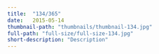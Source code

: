 ```yaml
---
title:  "134/365"
date:   2015-05-14
thumbnail-path: "thumbnails/thumbnail-134.jpg"
full-path: "full-size/full-size-134.jpg"
short-description: "Description"
---
```

